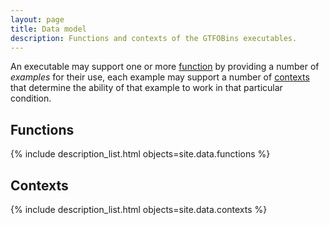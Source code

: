 ```yaml
---
layout: page
title: Data model
description: Functions and contexts of the GTFOBins executables.
---
```


An executable may support one or more [function](#functions) by providing a number of *examples* for their use, each example may support a number of [contexts](#contexts) that determine the ability of that example to work in that particular condition.

## Functions

{% include description_list.html objects=site.data.functions %}

## Contexts

{% include description_list.html objects=site.data.contexts %}
